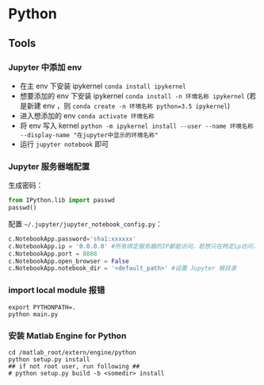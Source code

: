# Python

## Tools

### Jupyter 中添加 env

 - 在主 env 下安装 ipykernel `conda install ipykernel`
 - 想要添加的 env 下安装 ipykernel `conda install -n 环境名称 ipykernel` (若是新建 env ，则 `conda create -n 环境名称 python=3.5 ipykernel`)
 - 进入想添加的 env `conda activate 环境名称`
 - 将 env 写入 kernel `python -m ipykernel install --user --name 环境名称 --display-name "在jupyter中显示的环境名称"`
 - 运行 `jupyter notebook` 即可

### Jupyter 服务器端配置

生成密码：

```python
from IPython.lib import passwd
passwd()
```

配置 `~/.jupyter/jupyter_notebook_config.py`：

```python
c.NotebookApp.password='sha1:xxxxxx'
c.NotebookApp.ip = '0.0.0.0' #所有绑定服务器的IP都能访问，若想只在特定ip访问，输入ip地址即可
c.NotebookApp.port = 8888
c.NotebookApp.open_browser = False
c.NotebookApp.notebook_dir = '<default_path>' #设置 Jupyter 根目录
```

### import local module 报错

```shell
export PYTHONPATH=.
python main.py
```

### 安装 Matlab Engine for Python

```shell
cd /matlab_root/extern/engine/python
python setup.py install
## if not root user, run following ##
# python setup.py build -b <somedir> install
```
